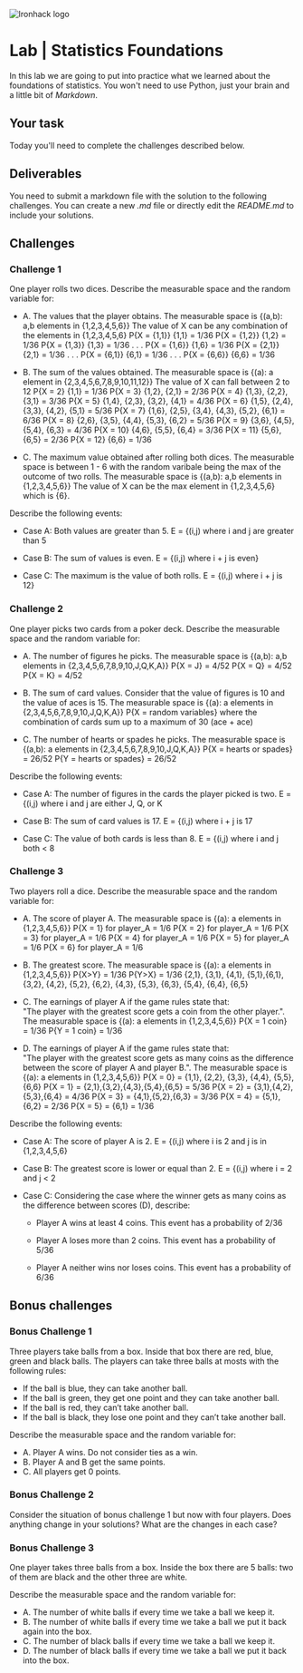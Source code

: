 ![Ironhack logo](https://i.imgur.com/1QgrNNw.png)

# Lab | Statistics Foundations
In this lab we are going to put into practice what we learned about the foundations of statistics. You won't need to use Python, just your brain and a little bit of *Markdown*. 

## Your task
Today you'll need to complete the challenges described below.

## Deliverables
You need to submit a markdown file with the solution to the following challenges. You can create a new *.md* file or directly edit the *README.md* to include your solutions.

## Challenges
### Challenge 1
One player rolls two dices. Describe the measurable space and the random variable for:
* A. The values that the player obtains.
The measurable space is {(a,b): a,b elements in {1,2,3,4,5,6}}
The value of X can be any combination of the elements in {1,2,3,4,5,6}
P{X = {1,1}} {1,1} = 1/36
P{X = {1,2}} {1,2} = 1/36
P{X = {1,3}} {1,3} = 1/36
          .
          .
          .
P{X = {1,6}} {1,6} = 1/36
P{X = {2,1}} {2,1} = 1/36
          .
          .
          .
P{X = {6,1}} {6,1} = 1/36
          .
          .
          .
P{X = {6,6}} {6,6} = 1/36 


* B. The sum of the values obtained.
The measurable space is {(a): a element in {2,3,4,5,6,7,8,9,10,11,12}}
The value of X can fall between 2 to 12
P{X = 2}   {1,1} = 1/36
P{X = 3}   {1,2}, {2,1} = 2/36
P{X = 4}   {1,3}, {2,2}, {3,1} = 3/36
P{X = 5}   {1,4}, {2,3}, {3,2}, {4,1} = 4/36
P{X = 6}   {1,5}, {2,4}, {3,3}, {4,2}, {5,1} = 5/36
P{X = 7}   {1,6}, {2,5}, {3,4}, {4,3}, {5,2}, {6,1} = 6/36
P{X = 8}   {2,6}, {3,5}, {4,4}, {5,3}, {6,2} = 5/36
P{X = 9}   {3,6}, {4,5}, {5,4}, {6,3} = 4/36
P{X = 10}  {4,6}, {5,5}, {6,4} = 3/36
P{X = 11}  {5,6}, {6,5} = 2/36
P{X = 12}  {6,6} = 1/36


* C. The maximum value obtained after rolling both dices.
The measurable space is between 1 - 6 with the random varibale being the max of the outcome of two rolls.
The measurable space is {(a,b): a,b elements in {1,2,3,4,5,6}}
The value of X can be the max element in {1,2,3,4,5,6} which is {6}.

Describe the following events:
* Case A: Both values are greater than 5.
E = {(i,j) where i and j are greater than 5

* Case B: The sum of values is even.
E = {(i,j) where i + j is even}

* Case C: The maximum is the value of both rolls.
E = {(i,j) where i + j is 12}

### Challenge 2
One player picks two cards from a poker deck. Describe the measurable space and the random variable for:
* A. The number of figures he picks.
The measurable space is {(a,b): a,b elements in {2,3,4,5,6,7,8,9,10,J,Q,K,A}}
P{X = J} = 4/52
P{X = Q} = 4/52
P{X = K} = 4/52

* B. The sum of card values. Consider that the value of figures is 10 and the value of aces is 15.
The measurable space is {(a): a elements in {2,3,4,5,6,7,8,9,10,J,Q,K,A}}
P{X = random variables} where the combination of cards sum up to a maximum of 30 (ace + ace)

* C. The number of hearts or spades he picks.
The measurable space is {(a,b): a elements in {2,3,4,5,6,7,8,9,10,J,Q,K,A}}
P{X = hearts or spades} = 26/52
P{Y = hearts or spades} = 26/52

Describe the following events:
* Case A: The number of figures in the cards the player picked is two.
E = {(i,j) where i and j are either J, Q, or K

* Case B: The sum of card values is 17.
E = {(i,j) where i + j is 17 

* Case C: The value of both cards is less than 8.
E = {(i,j) where i and j both < 8


### Challenge 3
Two players roll a dice. Describe the measurable space and the random variable for:
* A. The score of player A.
The measurable space is {(a): a elements in {1,2,3,4,5,6}}
P{X = 1} for player_A = 1/6
P{X = 2} for player_A = 1/6
P{X = 3} for player_A = 1/6
P{X = 4} for player_A = 1/6
P{X = 5} for player_A = 1/6
P{X = 6} for player_A = 1/6

* B. The greatest score.
The measurable space is {(a): a elements in {1,2,3,4,5,6}}
P{X>Y} = 1/36
P{Y>X} = 1/36
    {2,1}, {3,1}, {4,1}, {5,1},{6,1},
    {3,2}, {4,2}, {5,2}, {6,2},
    {4,3}, {5,3}, {6,3},
    {5,4}, {6,4},
    {6,5}
    
* C. The earnings of player A if the game rules state that:  
"The player with the greatest score gets a coin from the other player.".
The measurable space is {(a): a elements in {1,2,3,4,5,6}}
P{X = 1 coin}  = 1/36
P{Y = 1 coin}  = 1/36

* D. The earnings of player A if the game rules state that:  
"The player with the greatest score gets as many coins as the difference between the score of player A and player B.". 
The measurable space is {(a): a elements in {1,2,3,4,5,6}}
P{X = 0} = {1,1}, {2,2}, {3,3}, {4,4}, {5,5}, {6,6}
P{X = 1} = {2,1},{3,2},{4,3},{5,4},{6,5} = 5/36
P{X = 2} = {3,1},{4,2},{5,3},{6,4} = 4/36
P{X = 3} = {4,1},{5,2},{6,3} = 3/36
P{X = 4} = {5,1},{6,2} = 2/36
P{X = 5} = {6,1} = 1/36

Describe the following events:
* Case A: The score of player A is 2.
E = {(i,j) where i is 2 and j is in {1,2,3,4,5,6} 

* Case B: The greatest score is lower or equal than 2.
E = {(i,j) where i = 2 and j < 2

* Case C: Considering the case where the winner gets as many coins as the difference between scores (D), describe: 
  * Player A wins at least 4 coins.
  This event has a probability of 2/36 
  
  * Player A loses more than 2 coins.
  This event has a probability of 5/36 
    
  * Player A neither wins nor loses coins.
  This event has a probability of 6/36 


## Bonus challenges
### Bonus Challenge 1
Three players take balls from a box. Inside that box there are red, blue, green and black balls. The players can take three balls at mosts with the following rules:

* If the ball is blue, they can take another ball.
* If the ball is green, they get one point and they can take another ball.
* If the ball is red, they can’t take another ball.
* If the ball is black, they lose one point and they can’t take another ball.

Describe the measurable space and the random variable for:
* A. Player A wins. Do not consider ties as a win.
* B. Player A and B get the same points.
* C. All players get 0 points.

### Bonus Challenge 2
Consider the situation of bonus challenge 1 but now with four players. Does anything change in your solutions? What are the changes in each case?

### Bonus Challenge 3
One player takes three balls from a box. Inside the box there are 5 balls: two of them are black and the other three are white. 

Describe the measurable space and the random variable for:
* A. The number of white balls if every time we take a ball we keep it.
* B. The number of white balls if every time we take a ball we put it back again into the box.
* C. The number of black balls if every time we take a ball we keep it.
* D. The number of black balls if every time we take a ball we put it back into the box.